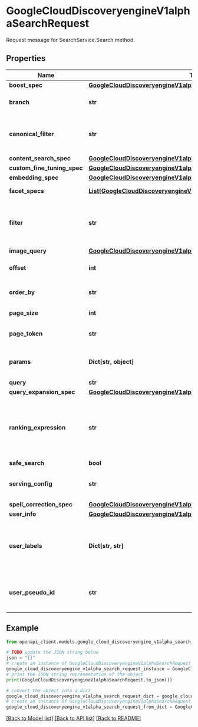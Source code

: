 # GoogleCloudDiscoveryengineV1alphaSearchRequest

Request message for SearchService.Search method.

## Properties

Name | Type | Description | Notes
------------ | ------------- | ------------- | -------------
**boost_spec** | [**GoogleCloudDiscoveryengineV1alphaSearchRequestBoostSpec**](GoogleCloudDiscoveryengineV1alphaSearchRequestBoostSpec.md) |  | [optional] 
**branch** | **str** | The branch resource name, such as &#x60;projects/*/locations/global/collections/default_collection/dataStores/default_data_store/branches/0&#x60;. Use &#x60;default_branch&#x60; as the branch ID or leave this field empty, to search documents under the default branch. | [optional] 
**canonical_filter** | **str** | The default filter that is applied when a user performs a search without checking any filters on the search page. The filter applied to every search request when quality improvement such as query expansion is needed. In the case a query does not have a sufficient amount of results this filter will be used to determine whether or not to enable the query expansion flow. The original filter will still be used for the query expanded search. This field is strongly recommended to achieve high search quality. For more information about filter syntax, see SearchRequest.filter. | [optional] 
**content_search_spec** | [**GoogleCloudDiscoveryengineV1alphaSearchRequestContentSearchSpec**](GoogleCloudDiscoveryengineV1alphaSearchRequestContentSearchSpec.md) |  | [optional] 
**custom_fine_tuning_spec** | [**GoogleCloudDiscoveryengineV1alphaCustomFineTuningSpec**](GoogleCloudDiscoveryengineV1alphaCustomFineTuningSpec.md) |  | [optional] 
**embedding_spec** | [**GoogleCloudDiscoveryengineV1alphaSearchRequestEmbeddingSpec**](GoogleCloudDiscoveryengineV1alphaSearchRequestEmbeddingSpec.md) |  | [optional] 
**facet_specs** | [**List[GoogleCloudDiscoveryengineV1alphaSearchRequestFacetSpec]**](GoogleCloudDiscoveryengineV1alphaSearchRequestFacetSpec.md) | Facet specifications for faceted search. If empty, no facets are returned. A maximum of 100 values are allowed. Otherwise, an &#x60;INVALID_ARGUMENT&#x60; error is returned. | [optional] 
**filter** | **str** | The filter syntax consists of an expression language for constructing a predicate from one or more fields of the documents being filtered. Filter expression is case-sensitive. If this field is unrecognizable, an &#x60;INVALID_ARGUMENT&#x60; is returned. Filtering in Vertex AI Search is done by mapping the LHS filter key to a key property defined in the Vertex AI Search backend -- this mapping is defined by the customer in their schema. For example a media customer might have a field &#39;name&#39; in their schema. In this case the filter would look like this: filter --&gt; name:&#39;ANY(\&quot;king kong\&quot;)&#39; For more information about filtering including syntax and filter operators, see [Filter](https://cloud.google.com/generative-ai-app-builder/docs/filter-search-metadata) | [optional] 
**image_query** | [**GoogleCloudDiscoveryengineV1alphaSearchRequestImageQuery**](GoogleCloudDiscoveryengineV1alphaSearchRequestImageQuery.md) |  | [optional] 
**offset** | **int** | A 0-indexed integer that specifies the current offset (that is, starting result location, amongst the Documents deemed by the API as relevant) in search results. This field is only considered if page_token is unset. If this field is negative, an &#x60;INVALID_ARGUMENT&#x60; is returned. | [optional] 
**order_by** | **str** | The order in which documents are returned. Documents can be ordered by a field in an Document object. Leave it unset if ordered by relevance. &#x60;order_by&#x60; expression is case-sensitive. For more information on ordering, see [Ordering](https://cloud.google.com/retail/docs/filter-and-order#order) If this field is unrecognizable, an &#x60;INVALID_ARGUMENT&#x60; is returned. | [optional] 
**page_size** | **int** | Maximum number of Documents to return. If unspecified, defaults to a reasonable value. The maximum allowed value is 100. Values above 100 are coerced to 100. If this field is negative, an &#x60;INVALID_ARGUMENT&#x60; is returned. | [optional] 
**page_token** | **str** | A page token received from a previous SearchService.Search call. Provide this to retrieve the subsequent page. When paginating, all other parameters provided to SearchService.Search must match the call that provided the page token. Otherwise, an &#x60;INVALID_ARGUMENT&#x60; error is returned. | [optional] 
**params** | **Dict[str, object]** | Additional search parameters. For public website search only, supported values are: * &#x60;user_country_code&#x60;: string. Default empty. If set to non-empty, results are restricted or boosted based on the location provided. Example: user_country_code: \&quot;au\&quot; For available codes see [Country Codes](https://developers.google.com/custom-search/docs/json_api_reference#countryCodes) * &#x60;search_type&#x60;: double. Default empty. Enables non-webpage searching depending on the value. The only valid non-default value is 1, which enables image searching. Example: search_type: 1 | [optional] 
**query** | **str** | Raw search query. | [optional] 
**query_expansion_spec** | [**GoogleCloudDiscoveryengineV1alphaSearchRequestQueryExpansionSpec**](GoogleCloudDiscoveryengineV1alphaSearchRequestQueryExpansionSpec.md) |  | [optional] 
**ranking_expression** | **str** | The ranking expression controls the customized ranking on retrieval documents. This overrides ServingConfig.ranking_expression. The ranking expression is a single function or multiple functions that are joint by \&quot;+\&quot;. * ranking_expression &#x3D; function, { \&quot; + \&quot;, function }; Supported functions: * double * relevance_score * double * dotProduct(embedding_field_path) Function variables: &#x60;relevance_score&#x60;: pre-defined keywords, used for measure relevance between query and document. &#x60;embedding_field_path&#x60;: the document embedding field used with query embedding vector. &#x60;dotProduct&#x60;: embedding function between embedding_field_path and query embedding vector. Example ranking expression: If document has an embedding field doc_embedding, the ranking expression could be &#x60;0.5 * relevance_score + 0.3 * dotProduct(doc_embedding)&#x60;. | [optional] 
**safe_search** | **bool** | Whether to turn on safe search. This is only supported for website search. | [optional] 
**serving_config** | **str** | Required. The resource name of the Search serving config, such as &#x60;projects/*/locations/global/collections/default_collection/engines/*/servingConfigs/default_serving_config&#x60;, or &#x60;projects/*/locations/global/collections/default_collection/dataStores/default_data_store/servingConfigs/default_serving_config&#x60;. This field is used to identify the serving configuration name, set of models used to make the search. | [optional] 
**spell_correction_spec** | [**GoogleCloudDiscoveryengineV1alphaSearchRequestSpellCorrectionSpec**](GoogleCloudDiscoveryengineV1alphaSearchRequestSpellCorrectionSpec.md) |  | [optional] 
**user_info** | [**GoogleCloudDiscoveryengineV1alphaUserInfo**](GoogleCloudDiscoveryengineV1alphaUserInfo.md) |  | [optional] 
**user_labels** | **Dict[str, str]** | The user labels applied to a resource must meet the following requirements: * Each resource can have multiple labels, up to a maximum of 64. * Each label must be a key-value pair. * Keys have a minimum length of 1 character and a maximum length of 63 characters and cannot be empty. Values can be empty and have a maximum length of 63 characters. * Keys and values can contain only lowercase letters, numeric characters, underscores, and dashes. All characters must use UTF-8 encoding, and international characters are allowed. * The key portion of a label must be unique. However, you can use the same key with multiple resources. * Keys must start with a lowercase letter or international character. See [Google Cloud Document](https://cloud.google.com/resource-manager/docs/creating-managing-labels#requirements) for more details. | [optional] 
**user_pseudo_id** | **str** | A unique identifier for tracking visitors. For example, this could be implemented with an HTTP cookie, which should be able to uniquely identify a visitor on a single device. This unique identifier should not change if the visitor logs in or out of the website. This field should NOT have a fixed value such as &#x60;unknown_visitor&#x60;. This should be the same identifier as UserEvent.user_pseudo_id and CompleteQueryRequest.user_pseudo_id The field must be a UTF-8 encoded string with a length limit of 128 characters. Otherwise, an &#x60;INVALID_ARGUMENT&#x60; error is returned. | [optional] 

## Example

```python
from openapi_client.models.google_cloud_discoveryengine_v1alpha_search_request import GoogleCloudDiscoveryengineV1alphaSearchRequest

# TODO update the JSON string below
json = "{}"
# create an instance of GoogleCloudDiscoveryengineV1alphaSearchRequest from a JSON string
google_cloud_discoveryengine_v1alpha_search_request_instance = GoogleCloudDiscoveryengineV1alphaSearchRequest.from_json(json)
# print the JSON string representation of the object
print(GoogleCloudDiscoveryengineV1alphaSearchRequest.to_json())

# convert the object into a dict
google_cloud_discoveryengine_v1alpha_search_request_dict = google_cloud_discoveryengine_v1alpha_search_request_instance.to_dict()
# create an instance of GoogleCloudDiscoveryengineV1alphaSearchRequest from a dict
google_cloud_discoveryengine_v1alpha_search_request_from_dict = GoogleCloudDiscoveryengineV1alphaSearchRequest.from_dict(google_cloud_discoveryengine_v1alpha_search_request_dict)
```
[[Back to Model list]](../README.md#documentation-for-models) [[Back to API list]](../README.md#documentation-for-api-endpoints) [[Back to README]](../README.md)


